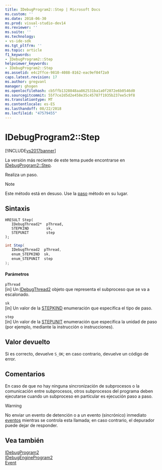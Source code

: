 ```yaml
---
title: IDebugProgram2::Step | Microsoft Docs
ms.custom: ''
ms.date: 2018-06-30
ms.prod: visual-studio-dev14
ms.reviewer: ''
ms.suite: ''
ms.technology:
- vs-ide-sdk
ms.tgt_pltfrm: ''
ms.topic: article
f1_keywords:
- IDebugProgram2::Step
helpviewer_keywords:
- IDebugProgram2::Step
ms.assetid: e4c2ffce-9810-4088-8162-eac9ef04f2a9
caps.latest.revision: 17
ms.author: gregvanl
manager: ghogen
ms.openlocfilehash: cb5ffb1328848aa862531ba1a0f2072e6b0546d0
ms.sourcegitcommit: 55f7ce2d5d2e458e35c45787f1935b237ee5c9f8
ms.translationtype: MT
ms.contentlocale: es-ES
ms.lasthandoff: 08/22/2018
ms.locfileid: "47579455"
---
```

# <a name="idebugprogram2step"></a>IDebugProgram2::Step
[!INCLUDE[vs2017banner](../../../includes/vs2017banner.md)]

La versión más reciente de este tema puede encontrarse en [IDebugProgram2::Step](https://docs.microsoft.com/visualstudio/extensibility/debugger/reference/idebugprogram2-step).  
  
Realiza un paso.  
  
> [!NOTE]
>  Este método está en desuso. Use la [paso](../../../extensibility/debugger/reference/idebugprocess3-step.md) método en su lugar.  
  
## <a name="syntax"></a>Sintaxis  
  
```cpp#  
HRESULT Step(   
   IDebugThread2*  pThread,  
   STEPKIND        sk,  
   STEPUNIT        step  
);  
```  
  
```csharp  
int Step(   
   IDebugThread2  pThread,  
   enum_STEPKIND  sk,  
   enum_STEPUNIT  step  
);  
```  
  
#### <a name="parameters"></a>Parámetros  
 `pThread`  
 [in] Un [IDebugThread2](../../../extensibility/debugger/reference/idebugthread2.md) objeto que representa el subproceso que se va a escalonado.  
  
 `sk`  
 [in] Un valor de la [STEPKIND](../../../extensibility/debugger/reference/stepkind.md) enumeración que especifica el tipo de paso.  
  
 `step`  
 [in] Un valor de la [STEPUNIT](../../../extensibility/debugger/reference/stepunit.md) enumeración que especifica la unidad de paso (por ejemplo, mediante la instrucción o instrucciones).  
  
## <a name="return-value"></a>Valor devuelto  
 Si es correcto, devuelve `S_OK`; en caso contrario, devuelve un código de error.  
  
## <a name="remarks"></a>Comentarios  
 En caso de que no hay ninguna sincronización de subprocesos o la comunicación entre subprocesos, otros subprocesos del programa deben ejecutarse cuando un subproceso en particular es ejecución paso a paso.  
  
> [!WARNING]
>  No enviar un evento de detención o a un evento (sincrónico) inmediato [eventos](../../../extensibility/debugger/reference/idebugeventcallback2-event.md) mientras se controla esta llamada; en caso contrario, el depurador puede dejar de responder.  
  
## <a name="see-also"></a>Vea también  
 [IDebugProgram2](../../../extensibility/debugger/reference/idebugprogram2.md)   
 [IDebugEngineProgram2](../../../extensibility/debugger/reference/idebugengineprogram2.md)   
 [Event](../../../extensibility/debugger/reference/idebugeventcallback2-event.md)

